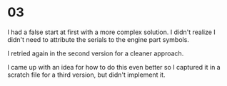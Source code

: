# 03

I had a false start at first with a more complex solution.
I didn't realize I didn't need to attribute the serials to the engine part
symbols.

I retried again in the second version for a cleaner approach.

I came up with an idea for how to do this even better so I captured it in a
scratch file for a third version, but didn't implement it.
